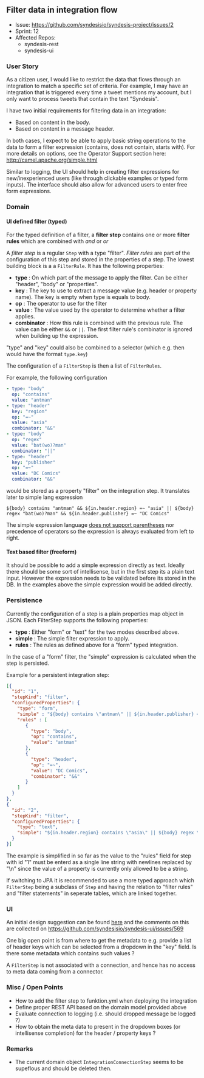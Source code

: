 ## Filter data in integration flow

* Issue: https://github.com/syndesisio/syndesis-project/issues/2
* Sprint: 12
* Affected Repos:
  - syndesis-rest
  - syndesis-ui

### User Story

As a citizen user, I would like to restrict the data that flows through an integration to match a specific set of criteria.  For example, I may have an integration that is triggered every time a tweet mentions my account, but I only want to process tweets that contain the text "Syndesis".

I have two initial requirements for filtering data in an integration:
* Based on content in the body.
* Based on content in a message header.

In both cases, I expect to be able to apply basic string operations to the data to form a filter expression (contains, does not contain, starts with).  For more details on options, see the Operator Support section here:
http://camel.apache.org/simple.html

Similar to logging, the UI should help in creating filter expressions for new/inexperienced users (like through clickable examples or typed form inputs).  The interface should also allow for advanced users to enter free form expressions.

### Domain

#### UI defined filter (typed)

For the typed definition of a filter, a **filter step** contains one or more **filter rules** which are combined with _and_ or _or_

A _filter step_ is a regular `Step` with a type "filter". 
_Filter rules_ are part of the configuration of this step and stored in the properties of a step.
The lowest building block is a a `FilterRule`. It has the following properties:

* **type** : On which part of the message to apply the filter. Can be either "header", "body" or "properties".
* **key** : The key to use to extract a message value (e.g. header or property name). The key is empty when type is equals to body.
* **op** : The operator to use for the filter
* **value** : The value used by the operator to determine whether a filter applies.
* **combinator** : How this rule is combined with the previous rule. The value can be either `&&` or `||`. The first filter rule's combinator is ignored when building up the expression.
 
"type" and "key" could also be combined to a selector (which e.g. then would have the format `type.key`)

The configuration of a `FilterStep` is then a list of `FilterRules`.

For example, the following configuration

```yaml
- type: "body"
  op: "contains"
  value: "antman"
- type: "header"    
  key: "region"
  op: "=~"
  value: "asia"
  combinator: "&&"
- type: "body"
  op: "regex"
  value: "bat(wo)?man"
  combinator: "||"
- type: "header"
  key: "publisher"
  op: "=~"
  value: "DC Comics"
  combinator: "&&"
```

would be stored as a property "filter" on the integration step. It translates later to simple lang expression

```
${body} contains "antman" && ${in.header.region} =~ "asia" || ${body} regex "bat(wo)?man" && ${in.header.publisher} =~ "DC Comics"
```

The simple expression language [does not support parentheses](http://camel.apache.org/simple.html) nor precedence of operators so the expression is always evaluated from left to right.

#### Text based filter (freeform)

It should be possible to add a simple expression directly as text. Ideally there should be some sort of intellisense, but in the first step its a plain text input. However the expression needs to be validated before its stored in the DB. In the examples above the simple expression would be added directly. 

### Persistence

Currently the configuration of a step is a plain properties map object in JSON. Each FilterStep supports the following properties:

* **type** : Either "form" or "text" for the two modes described above.
* **simple** : The simple filter expression to apply.
* **rules** : The rules as defined above for a "form" typed integration.

In the case of a "form" filter, the "simple" expression is calculated when the step is persisted.

Example for a persistent integration step:

```json
[{ 
  "id": "1",
  "stepKind": "filter",
  "configuredProperties": {
    "type": "form",
    "simple" : "${body} contains \"antman\" || ${in.header.publisher} =~ \"DC Comics\"",
    "rules" : [
       { 
         "type": "body",
         "op": "contains",
         "value": "antman"
       },
       { 
         "type": "header",
         "op": "=~",
         "value": "DC Comics",
         "combinator": "&&"
       }
    ]
  }
},
{
  "id": "2",
  "stepKind": "filter",
  "configuredProperties": {
    "type": "text",
    "simple": "${in.header.region} contains \"asia\" || ${body} regex \"bat(wo)?man\""
  }
}]
```

The example is simplified in so far as the value to the "rules" field for step with id "1" must be enterd as a single line string with newlines replaced by "\n" since the value of a property is currently only allowed to be a string. 

If switching to JPA it is recommended to use a more typed approach which `FilterStep` being a subclass of `Step` and having the relation to "filter rules" and "filter statements" in seperate tables, which are linked together.

### UI

An initial design suggestion can be found [here](https://redhat.invisionapp.com/share/KNBZYX1W3)
and the comments on this are collected on https://github.com/syndesisio/syndesis-ui/issues/569

One big open point is from where to get the metadata to e.g. provide a list of header keys which can be selected from a dropdown in the "key" field. Is there some metadata which contains such values ?

A `FilterStep` is not associated with a connection, and hence has no access to meta data coming from a connector.

### Misc / Open Points

* How to add the filter step to funktion.yml when deploying the integration
* Define proper REST API based on the domain model provided above
* Evaluate connection to logging (i.e. should dropped message be logged ?)
* How to obtain the meta data to present in the dropdown boxes (or intellisense completion) for the header / property keys ?

### Remarks

* The current domain object `IntegrationConnectionStep` seems to be supeflous and should be deleted then.
